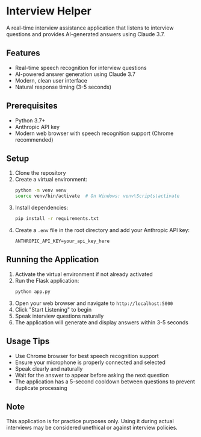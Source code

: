 # Interview Helper

A real-time interview assistance application that listens to interview questions and provides AI-generated answers using Claude 3.7.

## Features

- Real-time speech recognition for interview questions
- AI-powered answer generation using Claude 3.7
- Modern, clean user interface
- Natural response timing (3-5 seconds)

## Prerequisites

- Python 3.7+
- Anthropic API key
- Modern web browser with speech recognition support (Chrome recommended)

## Setup

1. Clone the repository
2. Create a virtual environment:
   ```bash
   python -m venv venv
   source venv/bin/activate  # On Windows: venv\Scripts\activate
   ```
3. Install dependencies:
   ```bash
   pip install -r requirements.txt
   ```
4. Create a `.env` file in the root directory and add your Anthropic API key:
   ```
   ANTHROPIC_API_KEY=your_api_key_here
   ```

## Running the Application

1. Activate the virtual environment if not already activated
2. Run the Flask application:
   ```bash
   python app.py
   ```
3. Open your web browser and navigate to `http://localhost:5000`
4. Click "Start Listening" to begin
5. Speak interview questions naturally
6. The application will generate and display answers within 3-5 seconds

## Usage Tips

- Use Chrome browser for best speech recognition support
- Ensure your microphone is properly connected and selected
- Speak clearly and naturally
- Wait for the answer to appear before asking the next question
- The application has a 5-second cooldown between questions to prevent duplicate processing

## Note

This application is for practice purposes only. Using it during actual interviews may be considered unethical or against interview policies. 